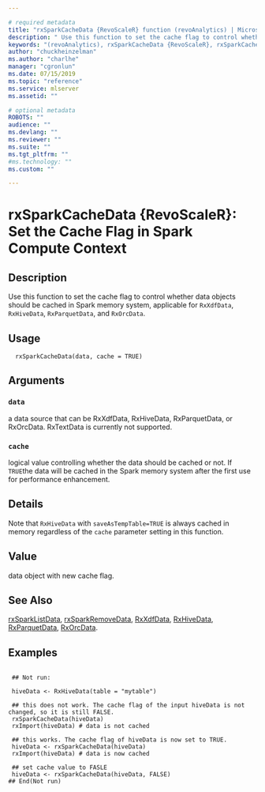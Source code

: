```yaml
--- 

# required metadata 
title: "rxSparkCacheData {RevoScaleR} function (revoAnalytics) | Microsoft Docs" 
description: " Use this function to set the cache flag to control whether data objects should be cached in Spark memory system, applicable for RxXdfData, RxHiveData, RxParquetData, and RxOrcData.  " 
keywords: "(revoAnalytics), rxSparkCacheData {RevoScaleR}, rxSparkCacheData" 
author: "chuckheinzelman"
ms.author: "charlhe" 
manager: "cgronlun" 
ms.date: 07/15/2019
ms.topic: "reference" 
ms.service: mlserver
ms.assetid: "" 

# optional metadata 
ROBOTS: "" 
audience: "" 
ms.devlang: "" 
ms.reviewer: "" 
ms.suite: "" 
ms.tgt_pltfrm: "" 
#ms.technology: "" 
ms.custom: "" 

--- 
```



 # rxSparkCacheData {RevoScaleR}:  Set the Cache Flag in Spark Compute Context  

 ## Description

Use this function to set the cache flag to control whether data objects should be cached in Spark memory system, applicable for `RxXdfData`, `RxHiveData`, `RxParquetData`, and `RxOrcData`. 



 ## Usage

```   
  rxSparkCacheData(data, cache = TRUE)

```


 ## Arguments



 ### `data`
 a data source that can be RxXdfData, RxHiveData, RxParquetData, or RxOrcData. RxTextData is currently not supported. 


 ### `cache`
 logical value controlling whether the data should be cached or not. If `TRUE`the data will be cached in the Spark memory system after the first use for performance enhancement. 




 ## Details

Note that `RxHiveData` with `saveAsTempTable=TRUE` is always cached in memory regardless of the `cache` parameter setting in this function.


 ## Value

data object with new cache flag. 


 ## See Also

[rxSparkListData](rxSparkDataOps.md), [rxSparkRemoveData](rxSparkDataOps.md), [RxXdfData](RxXdfData.md), [RxHiveData](RxSparkData.md), [RxParquetData](RxSparkData.md), [RxOrcData](RxSparkData.md).

 ## Examples

 ```

  ## Not run:

  hiveData <- RxHiveData(table = "mytable")

  ## this does not work. The cache flag of the input hiveData is not changed, so it is still FALSE.
  rxSparkCacheData(hiveData)
  rxImport(hiveData) # data is not cached

  ## this works. The cache flag of hiveData is now set to TRUE.
  hiveData <- rxSparkCacheData(hiveData)  
  rxImport(hiveData) # data is now cached

  ## set cache value to FASLE
  hiveData <- rxSparkCacheData(hiveData, FALSE)
 ## End(Not run) 
```

